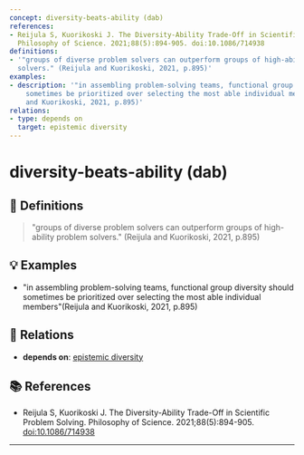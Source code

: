 ```yaml
---
concept: diversity-beats-ability (dab)
references:
- Reijula S, Kuorikoski J. The Diversity-Ability Trade-Off in Scientific Problem Solving.
  Philosophy of Science. 2021;88(5):894-905. doi:10.1086/714938
definitions:
- '"groups of diverse problem solvers can outperform groups of high-ability problem
  solvers." (Reijula and Kuorikoski, 2021, p.895)'
examples:
- description: '"in assembling problem-solving teams, functional group diversity should
    sometimes be prioritized over selecting the most able individual members"(Reijula
    and Kuorikoski, 2021, p.895)'
relations:
- type: depends on
  target: epistemic diversity
---
```


# diversity-beats-ability (dab)

## 📖 Definitions

> "groups of diverse problem solvers can outperform groups of high-ability problem solvers." (Reijula and Kuorikoski, 2021, p.895)

## 💡 Examples

- "in assembling problem-solving teams, functional group diversity should sometimes be prioritized over selecting the most able individual members"(Reijula and Kuorikoski, 2021, p.895)

## 🔗 Relations

- **depends on**: [epistemic diversity](./epistemic-diversity.md)

## 📚 References

- Reijula S, Kuorikoski J. The Diversity-Ability Trade-Off in Scientific Problem Solving. Philosophy of Science. 2021;88(5):894-905. [doi:10.1086/714938](https://doi.org/10.1086/714938)

---

<script src="https://giscus.app/client.js"
                data-repo="natesheehan/conceptcartography"
                data-repo-id="R_kgDOPB5QiQ"
                data-category="General"
                data-category-id="DIC_kwDOPB5Qic4CsAxd"
                data-mapping="pathname"
                data-strict="0"
                data-reactions-enabled="1"
                data-emit-metadata="0"
                data-input-position="bottom"
                data-theme="catppuccin_mocha"
                data-lang="en"
                crossorigin="anonymous"
                async>
        </script>
        